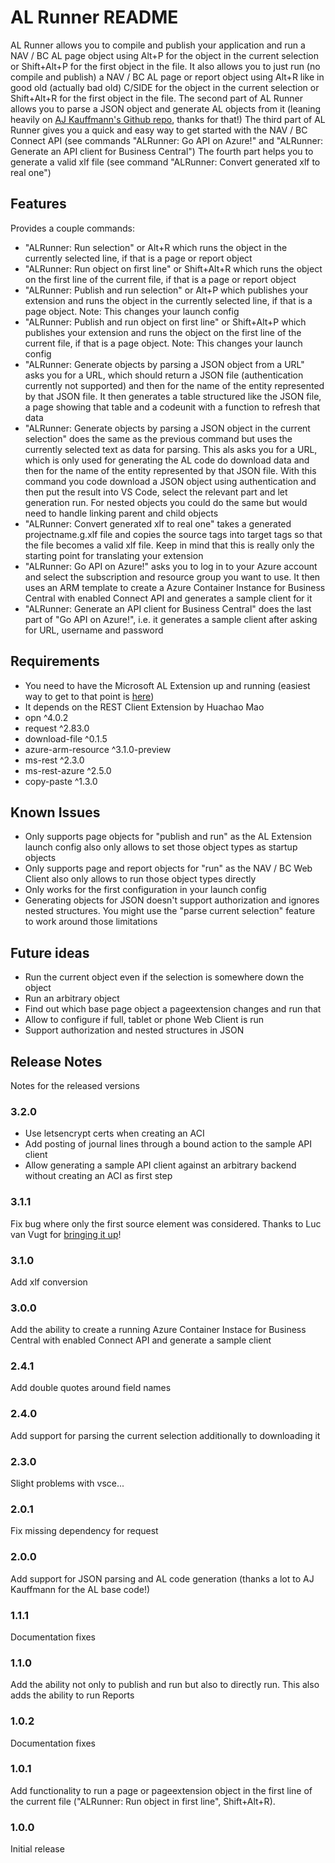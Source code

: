 # AL Runner README

AL Runner allows you to compile and publish your application and run a NAV / BC AL page object using Alt+P for the object in the current selection or Shift+Alt+P for the first object in the file. It also allows you to just run (no compile and publish) a NAV / BC AL page or report object using Alt+R like in good old (actually bad old) C/SIDE for the object in the current selection or Shift+Alt+R for the first object in the file.
The second part of AL Runner allows you to parse a JSON object and generate AL objects from it (leaning heavily on [AJ Kauffmann's Github repo](https://github.com/ajkauffmann/ALCodeSamples), thanks for that!)
The third part of AL Runner gives you a quick and easy way to get started with the NAV / BC Connect API (see commands "ALRunner: Go API on Azure!" and "ALRunner: Generate an API client for Business Central")
The fourth part helps you to generate a valid xlf file (see command "ALRunner: Convert generated xlf to real one")


## Features

Provides a couple commands:
- "ALRunner: Run selection" or Alt+R which runs the object in the currently selected line, if that is a page or report object
- "ALRunner: Run object on first line" or Shift+Alt+R which runs the object on the first line of the current file, if that is a page or report object
- "ALRunner: Publish and run selection" or Alt+P which publishes your extension and runs the object in the currently selected line, if that is a page object. Note: This changes your launch config
- "ALRunner: Publish and run object on first line" or Shift+Alt+P which publishes your extension and runs the object on the first line of the current file, if that is a page object. Note: This changes your launch config
- "ALRunner: Generate objects by parsing a JSON object from a URL" asks you for a URL, which should return a JSON file (authentication currently not supported) and then for the name of the entity represented by that JSON file. It then generates a table structured like the JSON file, a page showing that table and a codeunit with a function to refresh that data
- "ALRunner: Generate objects by parsing a JSON object in the current selection" does the same as the previous command but uses the currently selected text as data for parsing. This als asks you for a URL, which is only used for generating the AL code do download data and then for the name of the entity represented by that JSON file. With this command you code download a JSON object using authentication and then put the result into VS Code, select the relevant part and let generation run. For nested objects you could do the same but would need to handle linking parent and child objects
- "ALRunner: Convert generated xlf to real one" takes a generated projectname.g.xlf file and copies the source tags into target tags so that the file becomes a valid xlf file. Keep in mind that this is really only the starting point for translating your extension
- "ALRunner: Go API on Azure!" asks you to log in to your Azure account and select the subscription and resource group you want to use. It then uses an ARM template to create a Azure Container Instance for Business Central with enabled Connect API and generates a sample client for it
- "ALRunner: Generate an API client for Business Central" does the last part of "Go API on Azure!", i.e. it generates a sample client after asking for URL, username and password


## Requirements

- You need to have the Microsoft AL Extension up and running (easiest way to get to that point is [here](https://msdn.microsoft.com/en-us/dynamics-nav/newdev-get-started))
- It depends on the REST Client Extension by Huachao Mao
- opn ^4.0.2
- request ^2.83.0
- download-file ^0.1.5
- azure-arm-resource ^3.1.0-preview
- ms-rest ^2.3.0
- ms-rest-azure ^2.5.0
- copy-paste ^1.3.0


## Known Issues

- Only supports page objects for "publish and run" as the AL Extension launch config also only allows to set those object types as startup objects
- Only supports page and report objects for "run" as the NAV / BC Web Client also only allows to run those object types directly
- Only works for the first configuration in your launch config
- Generating objects for JSON doesn't support authorization and ignores nested structures. You might use the "parse current selection" feature to work around those limitations


## Future ideas

- Run the current object even if the selection is somewhere down the object
- Run an arbitrary object
- Find out which base page object a pageextension changes and run that
- Allow to configure if full, tablet or phone Web Client is run
- Support authorization and nested structures in JSON


## Release Notes

Notes for the released versions

### 3.2.0

- Use letsencrypt certs when creating an ACI
- Add posting of journal lines through a bound action to the sample API client
- Allow generating a sample API client against an arbitrary backend without creating an ACI as first step

### 3.1.1

Fix bug where only the first source element was considered. Thanks to Luc van Vugt for [bringing it up](https://github.com/tfenster/ALRunner/issues/5)!

### 3.1.0

Add xlf conversion

### 3.0.0

Add the ability to create a running Azure Container Instace for Business Central with enabled Connect API and generate a sample client

### 2.4.1

Add double quotes around field names

### 2.4.0

Add support for parsing the current selection additionally to downloading it

### 2.3.0

Slight problems with vsce...

### 2.0.1

Fix missing dependency for request

### 2.0.0

Add support for JSON parsing and AL code generation (thanks a lot to AJ Kauffmann for the AL base code!)

### 1.1.1

Documentation fixes 

### 1.1.0

Add the ability not only to publish and run but also to directly run. This also adds the ability to run Reports

### 1.0.2

Documentation fixes 

### 1.0.1

Add functionality to run a page or pageextension object in the first line of the current file ("ALRunner: Run object in first line", Shift+Alt+R). 

### 1.0.0

Initial release 
